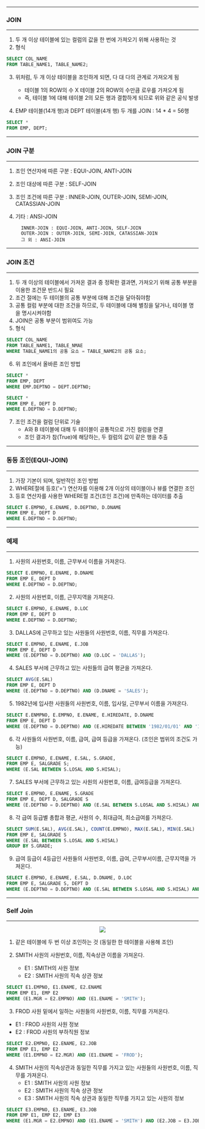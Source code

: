 -----
### JOIN
-----
1. 두 개 이상 테이블에 있는 컬럼의 값을 한 번에 가져오기 위해 사용하는 것
2. 형식
```sql
SELECT COL_NAME
FROM TABLE_NAME1, TABLE_NAME2;
```

3. 위처럼, 두 개 이상 테이블을 조인하게 되면, 다 대 다의 관계로 가져오게 됨
   - 테이블 1의 ROW의 수 X 테이블 2의 ROW의 수만큼 로우를 가져오게 됨
   - 즉, 테이블 1에 대해 테이블 2의 모든 행과 결합하게 되므로 위와 같은 공식 발생
    
4. EMP 테이블(14개 행)과 DEPT 테이블(4개 행) 두 개를 JOIN : 14 * 4 = 56행
```sql
SELECT *
FROM EMP, DEPT;
```

-----
### JOIN 구분
-----
1. 조인 연산자에 따른 구분 : EQUI-JOIN, ANTI-JOIN
2. 조인 대상에 따른 구분 : SELF-JOIN
3. 조인 조건에 따른 구분 : INNER-JOIN, OUTER-JOIN, SEMI-JOIN, CATASSIAN-JOIN
4. 기타 : ANSI-JOIN

         INNER-JOIN : EQUI-JOIN, ANTI-JOIN, SELF-JOIN
         OUTER-JOIN : OUTER-JOIN, SEMI-JOIN, CATASSIAN-JOIN
         그 외 : ANSI-JOIN
   
-----
### JOIN 조건
-----
1. 두 개 이상의 테이블에서 가져온 결과 중 정확한 결과면, 가져오기 위해 공통 부분을 이용한 조건문 반드시 필요
2. 조건 절에는 두 테이블의 공통 부분에 대해 조건을 달아줘야함
3. 공통 컬럼 부분에 대한 조건을 하므로, 두 테이블에 대해 별칭을 달거나, 테이블 명을 명시시켜야함
4. JOIN은 공통 부분이 범위여도 가능
5. 형식
```sql
SELECT COL_NAME
FROM TABLE_NAME1, TABLE_NMAE
WHERE TABLE_NAME1의 공통 요소 = TABLE_NAME2의 공통 요소;
```

6. 위 조인에서 올바른 조인 방법
```sql
SELECT *
FROM EMP, DEPT
WHERE EMP.DEPTNO = DEPT.DEPTNO;
```

```sql
SELECT *
FROM EMP E, DEPT D
WHERE E.DEPTNO = D.DEPTNO;
```

7. 조인 조건을 컬럼 단위로 기술
   - A와 B 테이블에 대해 두 테이블이 공통적으로 가진 컬럼을 연결
   - 조인 결과가 참(True)에 해당하는, 두 컬럼의 값이 같은 행을 추출
     
-----
### 동등 조인(EQUI-JOIN)
-----
1. 가장 기본이 되며, 일반적인 조인 방법
2. WHERE절에 등호('=') 연산자를 이용해 2개 이상의 테이블이나 뷰를 연결한 조인
3. 등호 연산자를 사용한 WHERE절 조건(조인 조건)에 만족하는 데이터를 추출 
```sql
SELECT E.EMPNO, E.ENAME, D.DEPTNO, D.DNAME
FROM EMP E, DEPT D
WHERE E.DEPTNO = D.DEPTNO;
```

-----
### 예제
-----
1. 사원의 사원번호, 이름, 근무부서 이름을 가져온다.
```sql
SELECT E.EMPNO, E.ENAME, D.DNAME
FROM EMP E, DEPT D
WHERE E.DEPTNO = D.DEPTNO;
```

2. 사원의 사원번호, 이름, 근무지역을 가져온다.
```sql
SELECT E.EMPNO, E.ENAME, D.LOC
FROM EMP E, DEPT D
WHERE E.DEPTNO = D.DEPTNO;
```

3. DALLAS에 근무하고 있는 사원들의 사원번호, 이름, 직무를 가져온다.
```sql
SELECT E.EMPNO, E.ENAME, E.JOB
FROM EMP E, DEPT D
WHERE (E.DEPTNO = D.DEPTNO) AND (D.LOC = 'DALLAS');
```

4. SALES 부서에 근무하고 있는 사원들의 급여 평균을 가져온다.
```sql
SELECT AVG(E.SAL)
FROM EMP E, DEPT D
WHERE (E.DEPTNO = D.DEPTNO) AND (D.DNAME = 'SALES');
```

5. 1982년에 입사한 사원들의 사원번호, 이름, 입사일, 근무부서 이름을 가져온다.
```sql
SELECT E.ENMPNO, E.EMPNO, E.ENAME, E.HIREDATE, D.DNAME
FROM EMP E, DEPT D
WHERE (E.DEPTNO = D.DEPTNO) AND (E.HIREDATE BETWEEN '1982/01/01' AND '1982/12/31');
```

6. 각 사원들의 사원번호, 이름, 급여, 급여 등급을 가져온다. (조인은 범위의 조건도 가능)
```sql
SELECT E.EMPNO, E.ENAME, E.SAL, S.GRADE, 
FROM EMP E, SALGRADE S;
WHERE (E.SAL BETWEEN S.LOSAL AND S.HISAL);
```

7. SALES 부서에 근무하고 있는 사원의 사원번호, 이름, 급여등급을 가져온다.
```sql
SELECT E.EMPNO, E.ENAME, S.GRADE
FROM EMP E, DEPT D, SALGRADE S
WHERE (E.DEPTNO = D.DEPTNO) AND (E.SAL BETWEEN S.LOSAL AND S.HISAL) AND (D.DNAME = 'SALES');
```

8. 각 급여 등급별 총합과 평균, 사원의 수, 최대급여, 최소급여를 가져온다.
```sql
SELECT SUM(E.SAL), AVG(E.SAL), COUNT(E.EMPNO), MAX(E.SAL), MIN(E.SAL)
FROM EMP E, SALGRADE S
WHERE (E.SAL BETWEEN S.LOSAL AND S.HISAL) 
GROUP BY S.GRADE;
```

9. 급여 등급이 4등급인 사원들의 사원번호, 이름, 급여, 근무부서이름, 근무지역을 가져온다.
```sql
SELECT E.EMPNO, E.ENAME, E.SAL, D.DNAME, D.LOC
FROM EMP E, SALGRADE S, DEPT D
WHERE (E.DEPTNO = D.DEPTNO) AND (E.SAL BETWEEN S.LOSAL AND S.HISAL) AND (S.GRADE = 4);
```
-----
### Self Join
-----
<div align = "center">
<img src = "https://github.com/sooyounghan/DataBase/assets/34672301/e4503ba0-e62d-4bab-9e38-2278ffc4b744">
</div>
   
1. 같은 테이블에 두 번 이상 조인하는 것 (동일한 한 테이블을 사용해 조인)

2. SMITH 사원의 사원번호, 이름, 직속상관 이름을 가져온다.
   - E1 : SMITH의 사원 정보
   - E2 : SMITH 사원의 직속 상관 정보
```sql
SELECT E1.EMPNO, E1.ENAME, E2.ENAME
FROM EMP E1, EMP E2
WHERE (E1.MGR = E2.EMPNO) AND (E1.ENAME = 'SMITH');
```

3. FROD 사원 밑에서 일하는 사원들의 사원번호, 이름, 직무를 가져온다.
  - E1 : FROD 사원의 사원 정보
  - E2 : FROD 사원의 부하직원 정보
```sql
SELECT E2.EMPNO, E2.ENAME, E2.JOB
FROM EMP E1, EMP E2
WHERE (E1.EMPNO = E2.MGR) AND (E1.ENAME = 'FROD'); 
```

4. SMITH 사원의 직속상관과 동일한 직무를 가지고 있는 사원들의 사원번호, 이름, 직무를 가져온다.
   - E1 : SMITH 사원의 사원 정보
   - E2 : SMITH 사원의 직속 상관 정보
   - E3 : SMITH 사원의 직속 상관과 동일한 직무를 가지고 있는 사원의 정보
      
```sql
SELECT E3.EMPNO, E3.ENAME, E3.JOB
FROM EMP E1, EMP E2, EMP E3
WHERE (E1.MGR = E2.EMPNO) AND (E1.ENAME = 'SMITH') AND (E2.JOB = E3.JOB);
```
